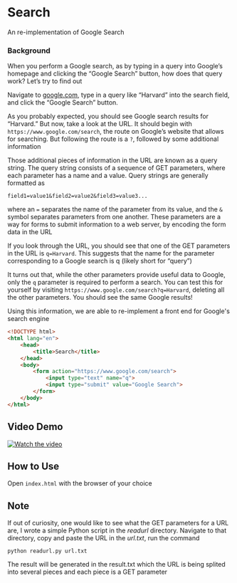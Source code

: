 # Search

An re-implementation of Google Search

### Background

When you perform a Google search, as by typing in a query into Google’s homepage and clicking the “Google Search” button, how does that query work? Let’s try to find out

Navigate to [google.com](https://www.google.com/), type in a query like “Harvard” into the search field, and click the “Google Search” button.

As you probably expected, you should see Google search results for “Harvard.” But now, take a look at the URL. It should begin with `https://www.google.com/search`, the route on Google’s website that allows for searching. But following the route is a `?`, followed by some additional information

Those additional pieces of information in the URL are known as a query string. The query string consists of a sequence of GET parameters, where each parameter has a name and a value. Query strings are generally formatted as

`field1=value1&field2=value2&field3=value3...`

where an `=` separates the name of the parameter from its value, and the `&` symbol separates parameters from one another. These parameters are a way for forms to submit information to a web server, by encoding the form data in the URL

If you look through the URL, you should see that one of the GET parameters in the URL is `q=Harvard`. This suggests that the name for the parameter corresponding to a Google search is q (likely short for “query”)

It turns out that, while the other parameters provide useful data to Google, only the `q` parameter is required to perform a search. You can test this for yourself by visiting `https://www.google.com/search?q=Harvard`, deleting all the other parameters. You should see the same Google results!

Using this information, we are able to re-implement a front end for Google's search engine

```HTML
<!DOCTYPE html>
<html lang="en">
    <head>
        <title>Search</title>
    </head>
    <body>
        <form action="https://www.google.com/search">
            <input type="text" name="q">
            <input type="submit" value="Google Search">
        </form>
    </body>
</html>
```

## Video Demo

[![Watch the video](https://img.youtube.com/vi/nYtm2S3cETE/hqdefault.jpg)](https://www.youtube.com/watch?v=nYtm2S3cETE)

## How to Use

Open `index.html` with the browser of your choice

## Note

If out of curiosity, one would like to see what the GET parameters for a URL are, I wrote a simple Python script in the _readurl_ directory. Navigate to that directory, copy and paste the URL in the _url.txt_, run the command

`python readurl.py url.txt`

The result will be generated in the result.txt which the URL is being splited into several pieces and each piece is a GET parameter

